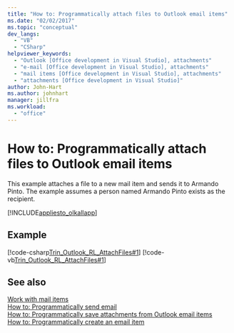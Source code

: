 ```yaml
---
title: "How to: Programmatically attach files to Outlook email items"
ms.date: "02/02/2017"
ms.topic: "conceptual"
dev_langs: 
  - "VB"
  - "CSharp"
helpviewer_keywords: 
  - "Outlook [Office development in Visual Studio], attachments"
  - "e-mail [Office development in Visual Studio], attachments"
  - "mail items [Office development in Visual Studio], attachments"
  - "attachments [Office development in Visual Studio]"
author: John-Hart
ms.author: johnhart
manager: jillfra
ms.workload: 
  - "office"
---
```

# How to: Programmatically attach files to Outlook email items
  This example attaches a file to a new mail item and sends it to Armando Pinto. The example assumes a person named Armando Pinto exists as the recipient.  
  
 [!INCLUDE[appliesto_olkallapp](../vsto/includes/appliesto-olkallapp-md.md)]  
  
## Example  
 [!code-csharp[Trin_Outlook_RL_AttachFiles#1](../vsto/codesnippet/CSharp/Trin_Outlook_RL_AttachFiles/thisaddin.cs#1)]
 [!code-vb[Trin_Outlook_RL_AttachFiles#1](../vsto/codesnippet/VisualBasic/Trin_Outlook_RL_AttachFiles/thisaddin.vb#1)]  
  
## See also  
 [Work with mail items](../vsto/working-with-mail-items.md)   
 [How to: Programmatically send email](../vsto/how-to-programmatically-send-e-mail-programmatically.md)   
 [How to: Programmatically save attachments from Outlook email items](../vsto/how-to-programmatically-save-attachments-from-outlook-e-mail-items.md)   
 [How to: Programmatically create an email item](../vsto/how-to-programmatically-create-an-e-mail-item.md)  
